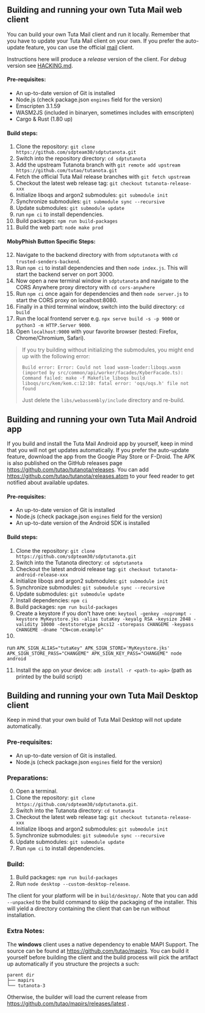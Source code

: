 ## Building and running your own Tuta Mail web client

You can build your own Tuta Mail client and run it locally. Remember that you have to update your Tuta Mail client on your
own. If you prefer the auto-update feature, you can use the official [mail](https://app.tuta.com) client.

Instructions here will produce a *release* version of the client. For *debug* version see [HACKING.md](./HACKING.md).

#### Pre-requisites:

* An up-to-date version of Git is installed
* Node.js (check package.json `engines` field for the version)
* Emscripten 3.1.59
* WASM2JS (included in binaryen, sometimes includes with emscripten)
* Cargo & Rust (1.80 up)

#### Build steps:

1. Clone the repository: `git clone https://github.com/sdpteam30/sdptutanota.git`
2. Switch into the repository directory: `cd sdptutanota`
3. Add the upstream Tutanota branch with `git remote add upstream https://github.com/tutao/tutanota.git`
4. Fetch the official Tuta Mail release branches with `git fetch upstream`
5. Checkout the latest web release tag: `git checkout tutanota-release-xxx`
6. Initialize liboqs and argon2 submodules: `git submodule init`
7. Synchronize submodules: `git submodule sync --recursive`
8. Update submodules: `git submodule update`
9. run `npm ci` to install dependencies.
10. Build packages: `npm run build-packages`
11. Build the web part: `node make prod`

#### MobyPhish Button Specific Steps: 
12. Navigate to the backend directory with from `sdptutanota` with `cd trusted-senders-backend`. 
13. Run `npm ci` to install dependencies and then `node index.js`. This will start the backend server on port 3000. 
14. Now open a new terminal window in `sdptutanota` and navigate to the CORS Anywhere proxy directory with `cd cors-anywhere`
15. Run `npm ci` once again for dependencies and then `node server.js` to start the CORS proxy on localhost:8080. 
16. Finally in a third terminal window, switch into the build directory: `cd build`
17. Run the local frontend server e.g. `npx serve build -s -p 9000` or `python3 -m HTTP.Server 9000`.
18. Open `localhost:9000` with your favorite browser (tested: Firefox, Chrome/Chromium, Safari).

> If you try building without initializing the submodules, you might end up with
> the following error:
>
> ```
> Build error: Error: Could not load wasm-loader:liboqs.wasm (imported by src/common/api/worker/facades/KyberFacade.ts): Command failed: make -f Makefile_liboqs build
> liboqs/src/kem/kem.c:12:10: fatal error: 'oqs/oqs.h' file not found
> ```
>
> Just delete the `libs/webassembly/include` directory and re-build.

## Building and running your own Tuta Mail Android app

If you build and install the Tuta Mail Android app by yourself, keep in mind that you will not get updates automatically.
If you prefer the auto-update feature, download the app from the Google Play Store or F-Droid.
The APK is also published on the GitHub releases page https://github.com/tutao/tutanota/releases.
You can add https://github.com/tutao/tutanota/releases.atom to your feed reader to get notified about available updates.

#### Pre-requisites:

* An up-to-date version of Git is installed
* Node.js (check package.json `engines` field for the version)
* An up-to-date version of the Android SDK is installed

#### Build steps:

1. Clone the repository: `git clone https://github.com/sdpteam30/sdptutanota.git`
2. Switch into the Tutanota directory: `cd sdptutanota`
3. Checkout the latest android release tag: `git checkout tutanota-android-release-xxx`
4. Initialize liboqs and argon2 submodules: `git submodule init`
5. Synchronize submodules: `git submodule sync --recursive`
6. Update submodules: `git submodule update`
7. Install dependencies: `npm ci`
8. Build packages: `npm run build-packages`
9. Create a keystore if you don't have
   one: `keytool -genkey -noprompt -keystore MyKeystore.jks -alias tutaKey -keyalg RSA -keysize 2048 -validity 10000 -deststoretype pkcs12 -storepass CHANGEME -keypass CHANGEME -dname "CN=com.example"`
10.

run `APK_SIGN_ALIAS="tutaKey" APK_SIGN_STORE='MyKeystore.jks' APK_SIGN_STORE_PASS="CHANGEME" APK_SIGN_KEY_PASS="CHANGEME" node android`

11. Install the app on your device: `adb install -r <path-to-apk>` (path as printed by the build script)

## Building and running your own Tuta Mail Desktop client

Keep in mind that your own build of Tuta Mail Desktop will not update automatically.

### Pre-requisites:

* An up-to-date version of Git is installed.
* Node.js (check package.json `engines` field for the version)

### Preparations:

0. Open a terminal.
1. Clone the repository: `git clone https://github.com/sdpteam30/sdptutanota.git`.
2. Switch into the Tutanota directory: `cd tutanota`
3. Checkout the latest web release tag: `git checkout tutanota-release-xxx`
4. Initialize liboqs and argon2 submodules: `git submodule init`
5. Synchronize submodules: `git submodule sync --recursive`
6. Update submodules: `git submodule update`
7. Run `npm ci` to install dependencies.

### Build:

1. Build packages: `npm run build-packages`
2. Run `node desktop --custom-desktop-release`.

The client for your platform will be in `build/desktop/`. Note that you can add `--unpacked` to the build command to
skip the packaging of the installer. This will yield a directory containing the client that can be run without
installation.

### Extra Notes:

The **windows** client uses a native dependency to enable MAPI Support. The source can be found
at https://github.com/tutao/mapirs. You can build it yourself before building the client and the build process will pick
the artifact up automatically if you structure the projects a such:

```
parent dir
├── mapirs
└── tutanota-3
```

Otherwise, the builder will load the current release from https://github.com/tutao/mapirs/releases/latest .
